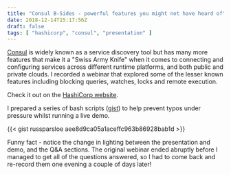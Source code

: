 ```yaml
---
title: "Consul B-Sides - powerful features you might not have heard of"
date: 2018-12-14T15:17:56Z
draft: false
tags: [ "hashicorp", "consul", "presentation" ]
---
```

[Consul](https://www.consul.io "HashiCorp Consul") is widely known as a service discovery tool but has many more features that make it a "Swiss Army Knife" when it comes to connecting and configuring services across different runtime platforms, and both public and private clouds. I recorded a webinar that explored some of the lesser known features including blocking queries, watches, locks and remote execution.<!--more-->

Check it out on the [HashiCorp website](https://www.hashicorp.com/resources/consul-b-sides-exploring-powerful-features "Consul B-Sides: Exploring The Powerful Features of Consul You Might Not Have Heard Of").

I prepared a series of bash scripts ([gist](https://gist.github.com/russparsloe/aee8d9ca05a1aceffc963b86928bab1d "Gist containing demo bash scripts")) to help prevent typos under pressure whilst running a live demo.

{{< gist russparsloe aee8d9ca05a1aceffc963b86928bab1d >}}

Funny fact - notice the change in lighting between the presentation and demo, and the Q&A sections. The original webinar ended abruptly before I managed to get all of the questions answered, so I had to come back and re-record them one evening a couple of days later!